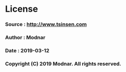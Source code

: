 # License
### Source : http://www.tsinsen.com
### Author : Modnar
### Date   : 2019-03-12
### Copyright (C) 2019 Modnar. All rights reserved.
